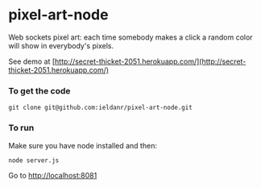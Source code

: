 pixel-art-node
==============

Web sockets pixel art: each time somebody makes a click a random color will show in everybody's pixels.

See demo at [http://secret-thicket-2051.herokuapp.com/](http://secret-thicket-2051.herokuapp.com/)

### To get the code
````
git clone git@github.com:ieldanr/pixel-art-node.git
````

### To run

Make sure you have node installed and then:

````
node server.js
````

Go to [http://localhost:8081](http://localhost:8081)
